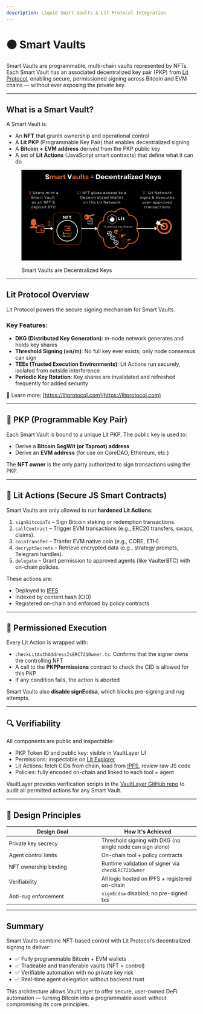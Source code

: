 ```yaml
---
description: Liquid Smart Vaults & Lit Protocol Integration
---
```


# 🟠 Smart Vaults

Smart Vaults are programmable, multi-chain vaults represented by NFTs. Each Smart Vault has an associated decentralized key pair (PKP) from [Lit Protocol](https://litprotocol.com), enabling secure, permissioned signing across Bitcoin and EVM chains — without ever exposing the private key.

***

## What is a Smart Vault?

A Smart Vault is:

* An **NFT** that grants ownership and operational control
* A **Lit PKP** (Programmable Key Pair) that enables decentralized signing
* A **Bitcoin + EVM address** derived from the PKP public key
* A set of **Lit Actions** (JavaScript smart contracts) that define what it can do

<figure><img src="../.gitbook/assets/smartvaults_decentralized_keys.png" alt=""><figcaption><p>Smart Vaults are Decentralized Keys</p></figcaption></figure>

***

## Lit Protocol Overview

Lit Protocol powers the secure signing mechanism for Smart Vaults.

### Key Features:

* **DKG (Distributed Key Generation)**: m-node network generates and holds key shares
* **Threshold Signing (≥n/m)**: No full key ever exists; only node consensus can sign
* **TEEs (Trusted Execution Environments)**: Lit Actions run securely, isolated from outside interference
* **Periodic Key Rotation**: Key shares are invalidated and refreshed frequently for added security

📎 Learn more: [https://litprotocol.com](https://litprotocol.com)

***

## 🔑 PKP (Programmable Key Pair)

Each Smart Vault is bound to a unique Lit PKP. The public key is used to:

* Derive a **Bitcoin SegWit (or Taproot) address**
* Derive an **EVM address** (for use on CoreDAO, Ethereum, etc.)

The **NFT owner** is the only party authorized to sign transactions using the PKP.

***

## 🧪 Lit Actions (Secure JS Smart Contracts)

Smart Vaults are only allowed to run **hardened Lit Actions**:

1. `signBitcoinTx` – Sign Bitcoin staking or redemption transactions.
2. `callContract` – Trigger EVM transactions (e.g., ERC20 transfers, swaps, claims).
3. `coinTransfer` – Tranfer EVM native coin (e.g., CORE, ETH).
4. `decryptSecrets` – Retrieve encrypted data (e.g., strategy prompts, Telegram handles).
5. `delegate` – Grant permission to approved agents (like VaulterBTC) with on-chain policies.

These actions are:

* Deployed to [IPFS](https://ipfs.tech)
* Indexed by content hash (CID)
* Registered on-chain and enforced by policy contracts

***

## 🔐 Permissioned Execution

Every Lit Action is wrapped with:

* `checkLitAuthAddressIsERC721Owner.ts`: Confirms that the signer owns the controlling NFT
* A call to the **PKPPermissions** contract to check the CID is allowed for this PKP
* If any condition fails, the action is aborted

Smart Vaults also **disable signEcdsa**, which blocks pre-signing and rug attempts.

***

## 🔍 Verifiability

All components are public and inspectable:

* PKP Token ID and public key: visible in VaultLayer UI
* Permissions: inspectable on [Lit Explorer](https://explorer.litprotocol.com)
* Lit Actions: fetch CIDs from chain, load from [IPFS](https://ipfs.tech), review raw JS code
* Policies: fully encoded on-chain and linked to each tool + agent

VaultLayer provides verification scripts in the [VaultLayer GitHub repo](https://github.com/VaultLayer) to audit all permitted actions for any Smart Vault.

***

## 🧬 Design Principles

<table><thead><tr><th width="231.0389404296875">Design Goal</th><th>How It's Achieved</th></tr></thead><tbody><tr><td>Private key secrecy</td><td>Threshold signing with DKG (no single node can sign alone)</td></tr><tr><td>Agent control limits</td><td>On-chain tool + policy contracts</td></tr><tr><td>NFT ownership binding</td><td>Runtime validation of signer via <code>checkERC721Owner</code></td></tr><tr><td>Verifiability</td><td>All logic hosted on IPFS + registered on-chain</td></tr><tr><td>Anti-rug enforcement</td><td><code>signEcdsa</code> disabled; no pre-signed txs</td></tr></tbody></table>

***

## Summary

Smart Vaults combine NFT-based control with Lit Protocol’s decentralized signing to deliver:

* ✅ Fully programmable Bitcoin + EVM wallets
* ✅ Tradeable and transferable vaults (NFT = control)
* ✅ Verifiable automation with no private key risk
* ✅ Real-time agent delegation without backend trust

This architecture allows VaultLayer to offer secure, user-owned DeFi automation — turning Bitcoin into a programmable asset without compromising its core principles.

